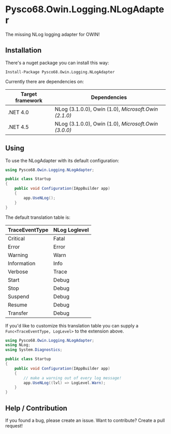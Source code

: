 # Pysco68.Owin.Logging.NLogAdapter

The missing NLog logging adapter for OWIN!

## Installation

There's a nuget package you can install this way:

`Install-Package Pysco68.Owin.Logging.NLogAdapter`

Currently there are dependencies on:

| Target framework | Dependencies |
|---|---|
| .NET 4.0 | NLog (3.1.0.0), Owin (1.0), *Microsoft.Owin (2.1.0)* |
| .NET 4.5 | NLog (3.1.0.0), Owin (1.0), *Microsoft.Owin (3.0.0)* |

## Using

To use the NLogAdapter with its default configuration:

```C#
using Pysco68.Owin.Logging.NLogAdapter;

public class Startup
{
	public void Configuration(IAppBuilder app)
	{
		app.UseNLog();
	}
}
```

The default translation table is:

| TraceEventType	| NLog Loglevel |
|-------------------|---------------|
| Critical			| Fatal			|
| Error				| Error 		|
| Warning			| Warn 			|
| Information		| Info 			|
| Verbose			| Trace 		|
| Start				| Debug 		|
| Stop				| Debug 		|
| Suspend			| Debug 		|
| Resume			| Debug 		|
| Transfer			| Debug 		|

If you'd like to customize this translation table you can supply a `Func<TraceEventType, LogLevel>` to the extension above.

```C#
using Pysco68.Owin.Logging.NLogAdapter;
using NLog;
using System.Diagnostics;

public class Startup
{
	public void Configuration(IAppBuilder app)
	{
		// make a warning out of every log message!
		app.UseNLog((lvl) => LogLevel.Warn);
	}
}
```

## Help / Contribution

If you found a bug, please create an issue. Want to contribute? Create a pull request!